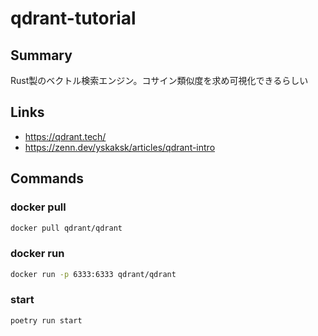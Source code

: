 # qdrant-tutorial

## Summary
Rust製のベクトル検索エンジン。コサイン類似度を求め可視化できるらしい
## Links
- https://qdrant.tech/
- https://zenn.dev/yskaksk/articles/qdrant-intro

## Commands
### docker pull
~~~bash
docker pull qdrant/qdrant
~~~
### docker run
~~~bash
docker run -p 6333:6333 qdrant/qdrant
~~~
### start
~~~bash
poetry run start
~~~

